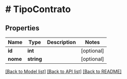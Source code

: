# # TipoContrato

## Properties

Name | Type | Description | Notes
------------ | ------------- | ------------- | -------------
**id** | **int** |  | [optional]
**nome** | **string** |  | [optional]

[[Back to Model list]](../../README.md#models) [[Back to API list]](../../README.md#endpoints) [[Back to README]](../../README.md)

